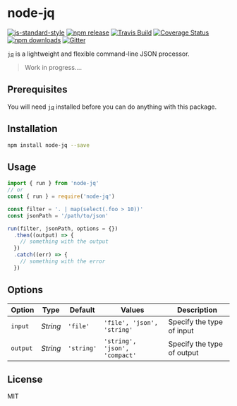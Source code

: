 # node-jq

[![js-standard-style](https://img.shields.io/badge/code%20style-standard-brightgreen.svg?maxAge=3600)](http://standardjs.com/) [![npm release](https://img.shields.io/npm/v/node-jq.svg?maxAge=3600)](https://www.npmjs.com/package/node-jq)  [![Travis Build](https://img.shields.io/travis/sanack/node-jq/master.svg?maxAge=3600)](https://travis-ci.org/sanack/node-jq) [![Coverage Status](https://coveralls.io/repos/github/sanack/node-jq/badge.svg?branch=master)](https://coveralls.io/github/sanack/node-jq?branch=master) [![npm downloads](https://img.shields.io/npm/dm/node-jq.svg?maxAge=3600)](https://www.npmjs.com/package/node-jq) [![Gitter](https://badges.gitter.im/davesnx/node-jq.svg)](https://gitter.im/davesnx/node-jq?utm_source=badge&utm_medium=badge&utm_campaign=pr-badge)

[`jq`](https://stedolan.github.io/jq/) is a lightweight and flexible
    command-line JSON processor.

> Work in progress....

## Prerequisites

You will need [`jq`](https://stedolan.github.io/jq/download/) installed before
you can do anything with this package.

## Installation

```bash
npm install node-jq --save
```

## Usage

```javascript
import { run } from 'node-jq'
// or
const { run } = require('node-jq')

const filter = '. | map(select(.foo > 10))'
const jsonPath = '/path/to/json'

run(filter, jsonPath, options = {})
  .then((output) => {
    // something with the output
  })
  .catch((err) => {
    // something with the error
  })
```

## Options

| Option   | Type     | Default    | Values                        | Description                |
|----------|----------|------------|-------------------------------|----------------------------|
| `input`  | *String* | `'file'`   | `'file', 'json', 'string'`    | Specify the type of input  |
| `output` | *String* | `'string'` | `'string', 'json', 'compact'` | Specify the type of output |

## License

MIT
